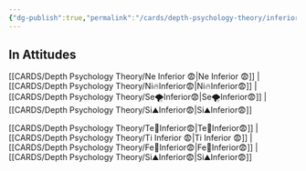 ```yaml
---
{"dg-publish":true,"permalink":"/cards/depth-psychology-theory/inferior/","noteIcon":"","created":"2022-12-31T18:08:42.192+01:00","updated":"2023-04-20T21:44:30.839+02:00"}
---
```



## In Attitudes 

[[CARDS/Depth Psychology Theory/Ne Inferior 😨\|Ne Inferior 😨]] | [[CARDS/Depth Psychology Theory/Ni🔥Inferior😨\|Ni🔥Inferior😨]] | [[CARDS/Depth Psychology Theory/Se🌪️Inferior😨\|Se🌪️Inferior😨]] | [[CARDS/Depth Psychology Theory/Si⛰️Inferior😨\|Si⛰️Inferior😨]]

[[CARDS/Depth Psychology Theory/Te🏹Inferior😨\|Te🏹Inferior😨]] | [[CARDS/Depth Psychology Theory/Ti Inferior 😨\|Ti Inferior 😨]] | [[CARDS/Depth Psychology Theory/Fe💉Inferior😨\|Fe💉Inferior😨]] | [[CARDS/Depth Psychology Theory/Si⛰️Inferior😨\|Si⛰️Inferior😨]]

